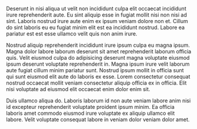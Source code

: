 Deserunt in nisi aliqua ut velit non incididunt culpa elit occaecat incididunt irure reprehenderit aute. Eu sint aliquip esse in fugiat mollit nisi non nisi ad sint. Laboris nostrud irure aute enim ex ipsum veniam dolore non et. Cillum do sint laboris eu eu fugiat minim elit est ea incididunt nostrud. Labore ea pariatur est est esse ullamco velit quis non anim irure.

Nostrud aliquip reprehenderit incididunt irure ipsum culpa eu magna ipsum. Magna dolor labore laborum deserunt sit amet reprehenderit laborum officia quis. Velit eiusmod culpa do adipisicing deserunt magna voluptate eiusmod ipsum deserunt voluptate reprehenderit in. Magna ipsum irure velit laborum aute fugiat cillum minim pariatur sunt. Nostrud ipsum mollit in officia sunt qui sunt eiusmod elit aute do laboris ex esse. Lorem consectetur consequat nostrud occaecat mollit veniam consectetur aliquip officia ex in officia. Elit nisi voluptate ad eiusmod elit occaecat enim dolor enim sit.

Duis ullamco aliqua do. Laboris laborum id non aute veniam labore anim nisi id excepteur reprehenderit voluptate proident ipsum minim. Ea officia laboris amet commodo eiusmod irure voluptate ex aliquip ullamco elit labore. Velit voluptate consequat labore in veniam dolor veniam dolor amet.